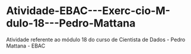 # Atividade-EBAC---Exerc-cio-M-dulo-18---Pedro-Mattana
Atividade referente ao módulo 18 do curso de Cientista de Dados - Pedro Mattana - EBAC
